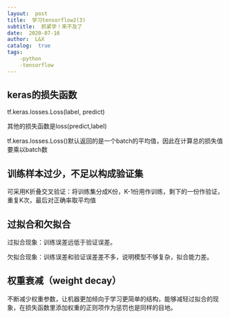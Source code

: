 ```yaml
---
layout:  post
title:  学习tensorflow2(3)
subtitle:  抓紧学！来不及了
date:  2020-07-16
author:  L&X
catalog:  true
tags:
    -python
    -tensorflow
---
```


## keras的损失函数

tf.keras.losses.Loss(label, predict)

其他的损失函数是loss(predict,label)

tf.keras.losses.Loss()默认返回的是一个batch的平均值，因此在计算总的损失值要乘以batch数

## 训练样本过少，不足以构成验证集

可采用K折叠交叉验证：将训练集分成K份，K-1份用作训练，剩下的一份作验证，重复K次，最后对正确率取平均值

## 过拟合和欠拟合

过拟合现象：训练误差远低于验证误差。

欠拟合现象：训练误差和验证误差差不多，说明模型不够复杂，拟合能力差。



## 权重衰减（weight decay）

不断减少权重参数，让机器更加倾向于学习更简单的结构，能够减轻过拟合的现象，在损失函数里添加权重的正则项作为惩罚也是同样的目地。